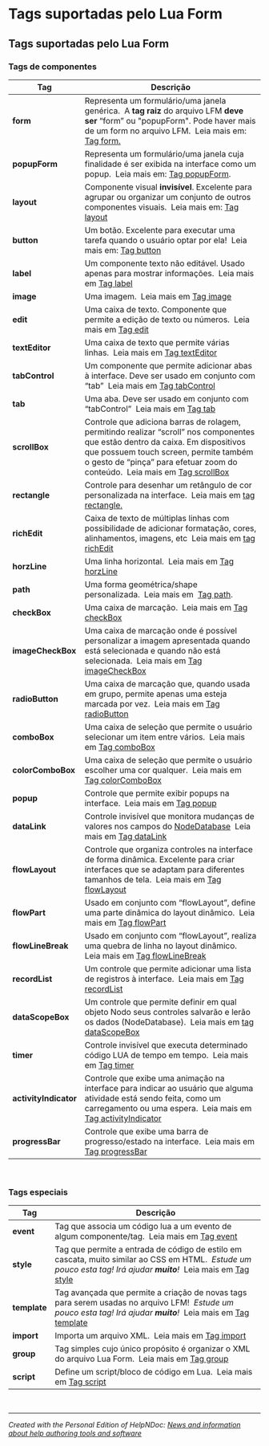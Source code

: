 # Tags suportadas pelo Lua Form

## Tags suportadas pelo Lua Form

### Tags de componentes

| **Tag** | Descrição |
| --- | --- |
| **form** | Representa um formulário/uma janela genérica.&nbsp; A **tag raiz** do arquivo LFM **deve ser** “form” ou "popupForm". Pode haver mais de um form no arquivo LFM.&nbsp; Leia mais em: [Tag form.](<Tagform.md>)&nbsp; |
| **popupForm** | Representa um formulário/uma janela cuja finalidade é ser exibida na interface como um popup.&nbsp; Leia mais em: [Tag popupForm](<TagpopupForm.md>).&nbsp; |
| **layout** | Componente visual **invisível**. Excelente para agrupar ou organizar um conjunto de outros componentes visuais.&nbsp; Leia mais em: [Tag layout](<Taglayout.md>)&nbsp; |
| **button** | Um botão. Excelente para executar uma tarefa quando o usuário optar por ela\!&nbsp; Leia mais em: [Tag button](<Tagbutton.md>)&nbsp; |
| **label** | Um componente texto não editável. Usado apenas para mostrar informações.&nbsp; Leia mais em [Tag label](<Taglabel.md>)&nbsp; |
| **image** | Uma imagem.&nbsp; Leia mais em [Tag image](<Tagimage.md>)&nbsp; |
| **edit** | Uma caixa de texto. Componente que permite a edição de texto ou números.&nbsp; Leia mais em [Tag edit](<Tagedit.md>)&nbsp; |
| **textEditor** | Uma caixa de texto que permite várias linhas.&nbsp; Leia mais em [Tag textEditor](<TagtextEditor.md>)&nbsp; |
| **tabControl** | Um componente que permite adicionar abas à interface. Deve ser usado em conjunto com “tab”&nbsp; Leia mais em [Tag tabControl](<TagtabControl.md>)&nbsp; |
| **tab** | Uma aba. Deve ser usado em conjunto com “tabControl”&nbsp; Leia mais em [Tag tab](<Tagtab.md>)&nbsp; |
| **scrollBox** | Controle que adiciona barras de rolagem, permitindo realizar “scroll” nos componentes que estão dentro da caixa. Em dispositivos que possuem touch screen, permite também o gesto de “pinça” para efetuar zoom do conteúdo.&nbsp; Leia mais em [Tag scrollBox](<TagscrollBox.md>)&nbsp; |
| **rectangle** | Controle para desenhar um retângulo de cor personalizada na interface.&nbsp; Leia mais em [tag rectangle.](<Tagrectangle.md>)&nbsp; |
| **richEdit** | Caixa de texto de múltiplas linhas com possibilidade de adicionar formatação, cores, alinhamentos, imagens, etc&nbsp; Leia mais em [tag richEdit](<TagrichEdit.md>)&nbsp; |
| **horzLine** | Uma linha horizontal.&nbsp; Leia mais em [Tag horzLine](<TaghorzLine.md>)&nbsp; |
| **path** | Uma forma geométrica/shape personalizada.&nbsp; Leia mais em&nbsp; [Tag path](<Tagpath.md>).&nbsp; |
| **checkBox** | Uma caixa de marcação.&nbsp; Leia mais em [Tag checkBox](<TagcheckBox.md>)&nbsp; |
| **imageCheckBox** | Uma caixa de marcação onde é possível personalizar a imagem apresentada quando está selecionada e quando não está selecionada.&nbsp; Leia mais em [Tag imageCheckBox](<TagimageCheckBox.md>)&nbsp; |
| **radioButton** | Uma caixa de marcação que, quando usada em grupo, permite apenas uma esteja marcada por vez.&nbsp; Leia mais em [Tag radioButton](<TagradioButton.md>)&nbsp; |
| **comboBox** | Uma caixa de seleção que permite o usuário selecionar um item entre vários.&nbsp; Leia mais em [Tag comboBox](<TagcomboBox.md>)&nbsp; |
| **colorComboBox** | Uma caixa de seleção que permite o usuário escolher uma cor qualquer.&nbsp; Leia mais em [Tag colorComboBox](<TagcolorComboBox.md>)&nbsp; |
| **popup** | Controle que permite exibir popups na interface.&nbsp; Leia mais em [Tag popup](<Tagpopup.md>)&nbsp; |
| **dataLink** | Controle invisível que monitora mudanças de valores nos campos do [NodeDatabase](<NodeDatabase.md>)&nbsp; Leia mais em [Tag dataLink](<TagdataLink.md>)&nbsp; |
| **flowLayout** | Controle que organiza controles na interface de forma dinâmica. Excelente para criar interfaces que se adaptam para diferentes tamanhos de tela.&nbsp; Leia mais em [Tag flowLayout](<TagflowLayout.md>)&nbsp; |
| **flowPart** | Usado em conjunto com “flowLayout”, define uma parte dinâmica do layout dinâmico.&nbsp; Leia mais em [Tag flowPart](<TagflowPart.md>)&nbsp; |
| **flowLineBreak** | Usado em conjunto com “flowLayout”, realiza uma quebra de linha no layout dinâmico.&nbsp; Leia mais em [Tag flowLineBreak](<TagflowLineBreak.md>)&nbsp; |
| **recordList** | Um controle que permite adicionar uma lista de registros à interface.&nbsp; Leia mais em [Tag recordList](<TagrecordList.md>)&nbsp; |
| **dataScopeBox** | Um controle que permite definir em qual objeto Nodo seus controles salvarão e lerão os dados (NodeDatabase).&nbsp; Leia mais em [tag dataScopeBox](<TagdataScopeBox.md>)&nbsp; |
| **timer** | Controle invisível que executa determinado código LUA de tempo em tempo.&nbsp; Leia mais em [Tag timer](<Tagtimer.md>)&nbsp; |
| **activityIndicator** | Controle que exibe uma animação na interface para indicar ao usuário que alguma atividade está sendo feita, como um carregamento ou uma espera.&nbsp; Leia mais em [Tag activityIndicator](<TagactivityIndicator.md>)&nbsp; |
| **progressBar** | Controle que exibe uma barra de progresso/estado na interface.&nbsp; Leia mais em [Tag progressBar](<TagprogressBar.md>)&nbsp; |


&nbsp;

### Tags especiais

| **Tag** | Descrição |
| --- | --- |
| **event** | Tag que associa um código lua a um evento de algum componente/tag.&nbsp; Leia mais em [Tag event](<Tagevent.md>)&nbsp; |
| **style** | Tag que permite a entrada de código de estilo em cascata, muito similar ao CSS em HTML.&nbsp; *Estude um pouco esta tag\! Irá ajudar **muito**\!*&nbsp; Leia mais em [Tag style](<Tagstyle.md>)&nbsp; |
| **template** | Tag avançada que permite a criação de novas tags para serem usadas no arquivo LFM\!&nbsp; *Estude um pouco esta tag\! Irá ajudar **muito**\!*&nbsp; Leia mais em [Tag template](<Tagtemplate.md>)&nbsp; |
| **import** | Importa um arquivo XML.&nbsp; Leia mais em [Tag import](<Tagimport.md>)&nbsp; |
| **group** | Tag simples cujo único propósito é organizar o XML do arquivo Lua Form.&nbsp; Leia mais em [Tag group](<Taggroup.md>)&nbsp; |
| **script** | Define um script/bloco de código em Lua.&nbsp; Leia mais em [Tag script](<Tagscript.md>)&nbsp; |


&nbsp;


***
_Created with the Personal Edition of HelpNDoc: [News and information about help authoring tools and software](<https://www.helpauthoringsoftware.com>)_
